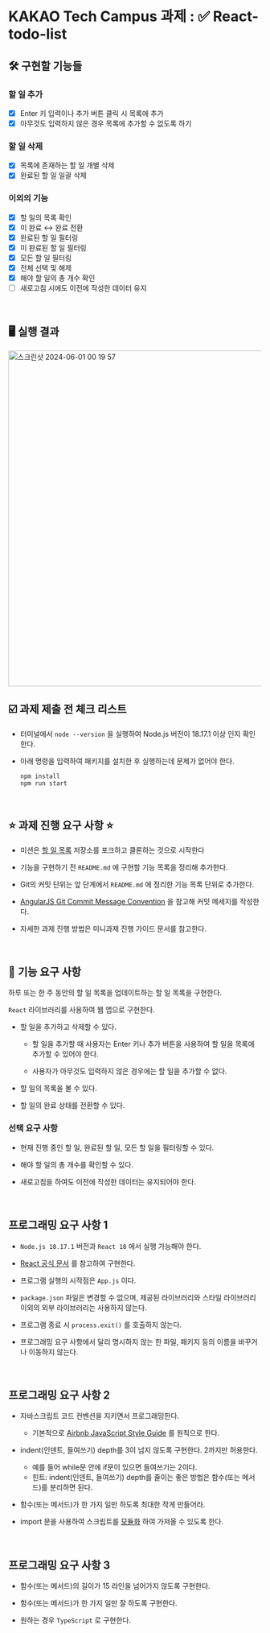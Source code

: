 <h1> KAKAO Tech Campus 과제 : ✅ React-todo-list </h1>

<h2>🛠️ 구현할 기능들</h2>

<h3>할 일 추가</h3>

- [x] Enter 키 입력이나 추가 버튼 클릭 시 목록에 추가
- [x] 아무것도 입력하지 않은 경우 목록에 추가할 수 없도록 하기

<h3>할 일 삭제</h3>

- [x] 목록에 존재하는 할 일 개별 삭제
- [x] 완료된 할 일 일괄 삭제

<h3>이외의 기능</h3>

- [x] 할 일의 목록 확인
- [x] 미 완료 ↔ 완료 전환
- [x] 완료된 할 일 필터링
- [x] 미 완료된 할 일 필터링
- [x] 모든 할 일 필터링
- [x] 전체 선택 및 해제
- [x] 해야 할 일의 총 개수 확인
- [ ] 새로고침 시에도 이전에 작성한 데이터 유지

<br>

<h2>🖥️ 실행 결과</h2>
<img width="667" alt="스크린샷 2024-06-01 00 19 57" src="https://github.com/1oveydev/react-todo-list/assets/75007741/4a722c81-6b83-4715-a23b-bf11538b571c">

<br>


<h2>☑️ 과제 제출 전 체크 리스트</h2>

- 터미널에서 `node --version` 을 실행하여 Node.js 버전이 18.17.1 이상 인지 확인한다.
- 아래 명령을 입력하여 패키지를 설치한 후 실행하는데 문제가 없어야 한다.

  ```
  npm install
  npm run start
  ```

<br>

<h2>⭐️ 과제 진행 요구 사항 ⭐️</h2>

- 미션은 <a href = "https://github.com/next-step/react-todo-list-precourse">할 일 목록</a> 저장소를 포크하고 클론하는 것으로 시작한다

- 기능을 구현하기 전 `README.md` 에 구현할 기능 목록을 정리해 추가한다.

- Git의 커밋 단위는 앞 단계에서 `README.md` 에 정리한 기능 목록 단위로 추가한다.

- <a href = "https://gist.github.com/stephenparish/9941e89d80e2bc58a153">AngularJS Git Commit Message Convention</a> 을 참고해 커밋 메세지를 작성한다.

- 자세한 과제 진행 방법은 미니과제 진행 가이드 문서를 참고한다.

<br>

<h2>📌 기능 요구 사항</h2>

하루 또는 한 주 동안의 할 일 목록을 업데이트하는 할 일 목록을 구현한다.

`React` 라이브러리를 사용하여 웹 앱으로 구현한다.

- 할 일을 추가하고 삭제할 수 있다.

  - 할 일을 추가할 때 사용자는 Enter 키나 추가 버튼을 사용하여 할 일을 목록에 추가할 수 있어야 한다.

  - 사용자가 아무것도 입력하지 않은 경우에는 할 일을 추가할 수 없다.

- 할 일의 목록을 볼 수 있다.

- 할 일의 완료 상태를 전환할 수 있다.

<h3> 선택 요구 사항</h3>

- 현재 진행 중인 할 일, 완료된 할 일, 모든 할 일을 필터링할 수 있다.

- 해야 할 일의 총 개수를 확인할 수 있다.

- 새로고침을 하여도 이전에 작성한 데이터는 유지되어야 한다.

<br>

<h2>프로그래밍 요구 사항 1</h2>

- `Node.js 18.17.1` 버전과 `React 18` 에서 실행 가능해야 한다.

- <a href = "https://ko.react.dev/">React 공식 문서</a> 를 참고하여 구현한다.

- 프로그램 실행의 시작점은 `App.js` 이다.

- `package.json` 파일은 변경할 수 없으며, 제공된 라이브러리와 스타일 라이브러리 이외의 외부 라이브러리는 사용하지 않는다.

- 프로그램 종료 시 `process.exit()` 를 호출하지 않는다.

- 프로그래밍 요구 사항에서 달리 명시하지 않는 한 파일, 패키지 등의 이름을 바꾸거나 이동하지 않는다.

<br>

<h2>프로그래밍 요구 사항 2 </h2>

- 자바스크립트 코드 컨벤션을 지키면서 프로그래밍한다.

  - 기본적으로 <a href="https://github.com/airbnb/javascript">Airbnb JavaScript Style Guide</a> 를 원칙으로 한다.

- indent(인덴트, 들여쓰기) depth를 3이 넘지 않도록 구현한다. 2까지만 허용한다.

  - 예를 들어 while문 안에 if문이 있으면 들여쓰기는 2이다.
  - 힌트: indent(인덴트, 들여쓰기) depth를 줄이는 좋은 방법은 함수(또는 메서드)를 분리하면 된다.

- 함수(또는 메서드)가 한 가지 일만 하도록 최대한 작게 만들어라.

- import 문을 사용하여 스크립트를 <a href="https://developer.mozilla.org/ko/docs/Web/JavaScript/Guide/Modules">모듈화</a> 하여 가져올 수 있도록 한다.

<br>

<h2>프로그래밍 요구 사항 3 </h2>

- 함수(또는 메서드)의 길이가 15 라인을 넘어가지 않도록 구현한다.

- 함수(또는 메서드)가 한 가지 일만 잘 하도록 구현한다.

- 원하는 경우 `TypeScript` 로 구현한다.
